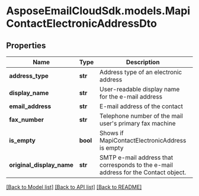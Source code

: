 # AsposeEmailCloudSdk.models.MapiContactElectronicAddressDto
## Properties
Name | Type | Description | Notes
------------ | ------------- | ------------- | -------------
**address_type** | **str** | Address type of an electronic address | [optional] 
**display_name** | **str** | User-readable display name for the e-mail address | [optional] 
**email_address** | **str** | E-mail address of the contact | [optional] 
**fax_number** | **str** | Telephone number of the mail user&#39;s primary fax machine | [optional] 
**is_empty** | **bool** | Shows if MapiContactElectronicAddress is empty | 
**original_display_name** | **str** | SMTP e-mail address that corresponds to the e-mail address for the Contact object. | [optional] 



[[Back to Model list]](README.md#documentation-for-models) [[Back to API list]](README.md#documentation-for-api-endpoints) [[Back to README]](README.md)


